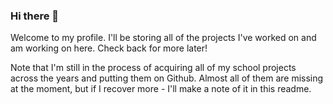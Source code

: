 ### Hi there 👋

Welcome to my profile. I'll be storing all of the projects I've worked on and am working on here. Check back for more later!

Note that I'm still in the process of acquiring all of my school projects across the years and putting them on Github. Almost all of them are missing at the moment, but if I recover more - I'll make a note of it in this readme.

